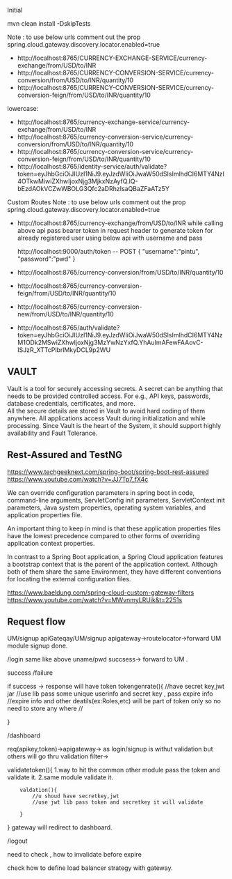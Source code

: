Initial

mvn clean install -DskipTests

Note : to use below urls comment out the prop spring.cloud.gateway.discovery.locator.enabled=true

- http://localhost:8765/CURRENCY-EXCHANGE-SERVICE/currency-exchange/from/USD/to/INR
- http://localhost:8765/CURRENCY-CONVERSION-SERVICE/currency-conversion/from/USD/to/INR/quantity/10
- http://localhost:8765/CURRENCY-CONVERSION-SERVICE/currency-conversion-feign/from/USD/to/INR/quantity/10

lowercase:
- http://localhost:8765/currency-exchange-service/currency-exchange/from/USD/to/INR
- http://localhost:8765/currency-conversion-service/currency-conversion/from/USD/to/INR/quantity/10
- http://localhost:8765/currency-conversion-service/currency-conversion-feign/from/USD/to/INR/quantity/10
- http://localhost:8765/identity-service/auth/validate?token=eyJhbGciOiJIUzI1NiJ9.eyJzdWIiOiJwaW50dSIsImlhdCI6MTY4NzI4OTkwMiwiZXhwIjoxNjg3MjkxNzAyfQ.IQ-bEzdAOkVCZwWBOLG3Qfc2aDRhzIsaQBaZFaATz5Y



Custom Routes
 Note : to use below urls comment out the prop spring.cloud.gateway.discovery.locator.enabled=true

- http://localhost:8765/currency-exchange/from/USD/to/INR
  while calling above api pass bearer token  in request header
  to generate token for already registered user using below api with username and pass
  
  http://localhost:9000/auth/token  -- POST 
  {
  "username":"pintu",
  "password":"pwd"
  }

- http://localhost:8765/currency-conversion/from/USD/to/INR/quantity/10

- http://localhost:8765/currency-conversion-feign/from/USD/to/INR/quantity/10

- http://localhost:8765/currency-conversion-new/from/USD/to/INR/quantity/10

- http://localhost:8765/auth/validate?token=eyJhbGciOiJIUzI1NiJ9.eyJzdWIiOiJwaW50dSIsImlhdCI6MTY4NzM1ODk2MSwiZXhwIjoxNjg3MzYwNzYxfQ.YhAuImAFewFAAovC-lSJzR_XTTcPlbrlMkyDCL9p2WU


VAULT
----------
 Vault is a tool for securely accessing secrets. A secret can be anything that needs to be provided 
 controlled access. For e.g., API keys, passwords, database credentials, certificates, and more.  
 All the secure details are stored in Vault to avoid hard coding of them anywhere. All applications
  access Vault during initialization and while processing. Since Vault is the heart of the System,
  it should support highly availability and Fault Tolerance. 
  
 Rest-Assured and TestNG
 -----------------------
 https://www.techgeeknext.com/spring-boot/spring-boot-rest-assured
 https://www.youtube.com/watch?v=JJ7Tp7_fX4c
 
 We can override configuration parameters in spring boot in code, command-line arguments, ServletConfig init parameters, ServletContext init parameters, Java system properties, operating system variables, and application properties file.
 
An important thing to keep in mind is that these application properties files have the lowest precedence compared to other forms of overriding application context properties.
 
 In contrast to a Spring Boot application, a Spring Cloud application features a bootstrap context that is the parent of the application context. Although both of them share the same Environment, they have different conventions for locating the external configuration files.
  
  
  
  
  https://www.baeldung.com/spring-cloud-custom-gateway-filters
  https://www.youtube.com/watch?v=MWvnmyLRUik&t=2251s
  
 Request  flow
 --------------------- 
UM/signup
apiGateqay/UM/signup
apigateway->routelocator->forward UM module
signup done.

/login
same like above
uname/pwd succsess-> 
forward to UM .

success /failure

if success ->
response will have token
tokengenrate(){
//have secret key,jwt jar
//use lib pass some unique userinfo and secret key , pass expire info
//expire info and other deatils(ex:Roles,etc) will be part of token only so no need to store any where
//

}


/dashboard

req(apikey,token)->apigateway->
as login/signup is withut validation but others will go thru validation
filter-> 

validatetoken(){
        1.way to hit the common other module pass the token and validate it.
        2.same module validate it.

        valdation(){
            //u shoud have secretkey,jwt
            //use jwt lib pass token and secretkey it will validate

        }
}
gateway will redirect to dashboard.



/logout

need to check , how to invalidate before expire

check how to define load balancer strategy with gateway.
  


